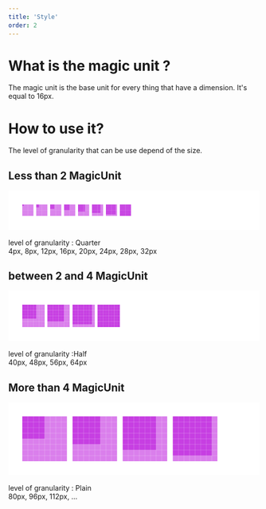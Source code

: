 ```yaml
---
title: 'Style'
order: 2
---
```


# What is the magic unit ?
The magic unit is the base unit for every thing that have a dimension. 
It's equal to 16px.

# How to use it?
The level of granularity that can be use depend of the size.

## Less than 2 MagicUnit
![alt text](1-4-MagicUnit.png)

level of granularity : Quarter</br>
4px, 8px, 12px, 16px, 20px, 24px, 28px, 32px

## between 2 and 4 MagicUnit
![alt text](1-2-MagicUnit.png)

level of granularity :Half</br>
40px, 48px, 56px, 64px

## More than 4 MagicUnit
![alt text](Plain-MagicUnit.png)

level of granularity : Plain</br>
80px, 96px, 112px, ...
